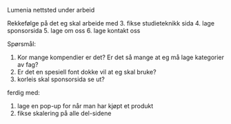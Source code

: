 Lumenia nettsted under arbeid

Rekkefølge på det eg skal arbeide med 3. fikse studieteknikk sida 4. lage sponsorsida 5. lage om oss 6. lage kontakt oss

Spørsmål:

1. Kor mange kompendier er det? Er det så mange at eg må lage kategorier av fag?
2. Er det en spesiell font dokke vil at eg skal bruke?
3. korleis skal sponsorsida se ut?

ferdig med:

1. lage en pop-up for når man har kjøpt et produkt
2. fikse skalering på alle del-sidene
